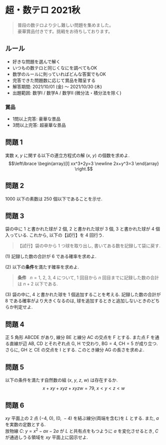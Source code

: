 # 超・数テロ 2021秋

> 普段の数テロより少し難しい問題を集めました。  
> 豪華賞品付きです。挑戦をお待ちしております。

## ルール

- 好きな問題を選んで解く
- いつもの数テロと同じくなにを調べてもOK
- 数学のルールに則っていればどんな答案でもOK
- 完答できた問題数に応じて賞品を贈呈する
- 解答期間: 2021/10/01 (金) ～ 2021/10/30 (木)
- 出題範囲: 数学I / 数学A / 数学II (微分法・積分法を除く)

### 賞品

- 1問以上完答: 豪華な景品
- 3問以上完答: 超豪華な景品

## 問題 1

実数 $x$, $y$ に関する以下の連立方程式の解 $(x,\ y)$ の個数を求めよ.
$$\left\lbrace
\begin{array}[l]
xx^3+2y=3 \newline
2x+y^3=3
\end{array}
\right.$$ 

## 問題 2

$1000$ 以下の素数は $250$ 個以下であることを示せ.

## 問題 3

袋の中に $1$ と書かれた球が $2$ 個, $2$ と書かれた球が $3$ 個, $3$ と書かれた球が $4$ 個入っている. これから, 以下の【試行】を $4$ 回行う.

> 【試行】袋の中から $1$ つ球を取り出し, 書いてある数を記録して袋に戻す.

(1) 記録した数の合計が $6$ である確率を求めよ.

(2) 以下の**条件**を満たす確率を求めよ.

> **条件** &nbsp; $n=1,\ 2,\ 3,\ 4$ について, $1$ 回目から $n$ 回目までに記録した数の合計は $n+2$ 以下である.

(3) 袋の中に, $4$ と書かれた球を $1$ 個追加することを考える. 記録した数の合計が $8$ である確率がより大きくなるのは, 球を追加するときと追加しないときのどちらか判定せよ.

## 問題 4

正 $5$ 角形 $\mathrm{ABCDE}$ があり, 線分 $\mathrm{BE}$ と線分 $\mathrm{AC}$ の交点を $\mathrm{F}$ とする. また点 $\mathrm{F}$ を通る直線が辺 $\mathrm{AB}$, $\mathrm{CD}$ とそれぞれ点 $\mathrm{G}$, $\mathrm{H}$ で交わり, $\mathrm{BG}=4$, $\mathrm{CH}=5$ が成り立つ. さらに, $\mathrm{GH}$ と $\mathrm{CE}$ の交点を $\mathrm{I}$ とする. このとき線分 $\mathrm{AG}$ の長さを求めよ.

## 問題 5

以下の条件を満たす自然数の組 $(x,\ y,\ z,\ w)$ は存在するか.
$$x+xy+xyz+xyzw=79, \ x<y<z<w$$

## 問題 6

$xy$ 平面上の $2$ 点 $(-4,\ 0)$, $(0,\ -4)$ を結ぶ線分(両端を含む)を $L$ とする. また, $a$ を実数の定数とする.<br>放物線 $C:\  y=x^2-ax-2a$ が $L$ と共有点をもつように $a$ を変化させるとき, $C$ が通過しうる領域を $xy$ 平面上に図示せよ. 
